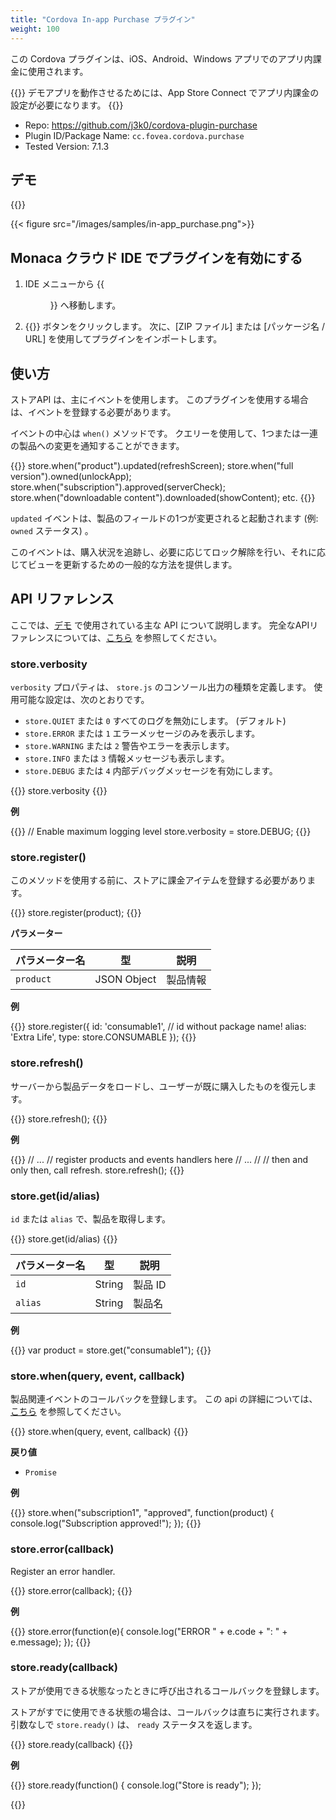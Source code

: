 ```yaml
---
title: "Cordova In-app Purchase プラグイン"
weight: 100
---
```


この Cordova プラグインは、iOS、Android、Windows アプリでのアプリ内課金に使用されます。

{{<note>}}
    デモアプリを動作させるためには、App Store Connect でアプリ内課金の設定が必要になります。
{{</note>}}


- Repo: https://github.com/j3k0/cordova-plugin-purchase
- Plugin ID/Package Name: `cc.fovea.cordova.purchase`
- Tested Version: 7.1.3

## デモ 

{{<import pid="5ac6e55ee788855e368b4567" title="In-app Purchase Plugin Demo">}}

{{< figure src="/images/samples/in-app_purchase.png">}}

## Monaca クラウド IDE でプラグインを有効にする

1. IDE メニューから {{<menu menu1="設定" menu2="Cordova プラグインの管理">}} へ移動します。

2. {{<guilabel name="Cordova プラグインのインポート">}}  ボタンをクリックします。 次に、[ZIP ファイル] または [パッケージ名 / URL] を使用してプラグインをインポートします。

## 使い方

ストアAPI は、主にイベントを使用します。 このプラグインを使用する場合は、イベントを登録する必要があります。

イベントの中心は `when()` メソッドです。 クエリーを使用して、1つまたは一連の製品への変更を通知することができます。

{{<highlight javascript>}}
store.when("product").updated(refreshScreen);
store.when("full version").owned(unlockApp);
store.when("subscription").approved(serverCheck);
store.when("downloadable content").downloaded(showContent);
etc.
{{</highlight>}}

`updated` イベントは、製品のフィールドの1つが変更されると起動されます (例: `owned` ステータス) 。

このイベントは、購入状況を追跡し、必要に応じてロック解除を行い、それに応じてビューを更新するための一般的な方法を提供します。

## API リファレンス

ここでは、[デモ](https://monaca.mobi/directimport?pid=5ac6e55ee788855e368b4567) で使用されている主な API について説明します。 完全なAPIリファレンスについては、[こちら](https://github.com/j3k0/cordova-plugin-purchase) を参照してください。

### store.verbosity

`verbosity` プロパティは、 `store.js` のコンソール出力の種類を定義します。 使用可能な設定は、次のとおりです。

- `store.QUIET` または `0` すべてのログを無効にします。 (デフォルト)
- `store.ERROR` または `1` エラーメッセージのみを表示します。
- `store.WARNING` または `2` 警告やエラーを表示します。
- `store.INFO` または `3` 情報メッセージも表示します。
- `store.DEBUG` または `4` 内部デバッグメッセージを有効にします。

{{<highlight javascript>}}
store.verbosity
{{</highlight>}}

**例**

{{<highlight javascript>}}
// Enable maximum logging level
store.verbosity = store.DEBUG;
{{</highlight>}}

### store.register()

このメソッドを使用する前に、ストアに課金アイテムを登録する必要があります。

{{<highlight javascript>}}
store.register(product);
{{</highlight>}}

**パラメーター**

パラメーター名 | 型 | 説明
-----|------|-------------
`product` | JSON Object | 製品情報

**例**

{{<highlight javascript>}}
store.register({
    id:    'consumable1', // id without package name!
    alias: 'Extra Life',
    type:   store.CONSUMABLE
});
{{</highlight>}}

### store.refresh()

サーバーから製品データをロードし、ユーザーが既に購入したものを復元します。

{{<highlight javascript>}}
store.refresh();
{{</highlight>}}

**例**

{{<highlight javascript>}}
// ...
// register products and events handlers here
// ...
//
// then and only then, call refresh.
store.refresh();
{{</highlight>}}

### store.get(id/alias)

`id` または `alias` で、製品を取得します。

{{<highlight javascript>}}
store.get(id/alias)
{{</highlight>}}

パラメーター名 | 型 | 説明
-----|------|-------------
`id` | String | 製品 ID 
`alias` | String | 製品名

**例**

{{<highlight javascript>}}
var product = store.get("consumable1");
{{</highlight>}}

### store.when(query, event, callback)

製品関連イベントのコールバックを登録します。 この api の詳細については、[こちら](https://github.com/j3k0/cordova-plugin-purchase/blob/master/doc/api.md#storewhenquery) を参照してください。

{{<highlight javascript>}}
store.when(query, event, callback)
{{</highlight>}}

**戻り値**

- `Promise`

**例**

{{<highlight javascript>}}
store.when("subscription1", "approved", function(product) { 
    console.log("Subscription approved!");
});
{{</highlight>}}

### store.error(callback)

Register an error handler.

{{<highlight javascript>}}
store.error(callback);
{{</highlight>}}

**例**

{{<highlight javascript>}}
store.error(function(e){
    console.log("ERROR " + e.code + ": " + e.message);
});
{{</highlight>}}


### store.ready(callback)

ストアが使用できる状態なったときに呼び出されるコールバックを登録します。

ストアがすでに使用できる状態の場合は、コールバックは直ちに実行されます。 引数なしで `store.ready()` は、 `ready` ステータスを返します。


{{<highlight javascript>}}
store.ready(callback)
{{</highlight>}}

**例**

{{<highlight javascript>}}
store.ready(function() {
    console.log("Store is ready");
});

{{</highlight>}}


